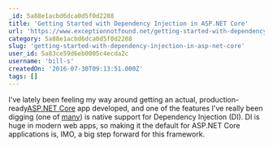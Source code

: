 ```yaml
---
_id: 5a88e1acbd6dca0d5f0d2288
title: 'Getting Started with Dependency Injection in ASP.NET Core'
url: 'https://www.exceptionnotfound.net/getting-started-with-dependency-injection-in-asp-net-core/'
category: 5a88e1acbd6dca0d5f0d2288
slug: 'getting-started-with-dependency-injection-in-asp-net-core'
user_id: 5a83ce59d6eb0005c4ecda2c
username: 'bill-s'
createdOn: '2016-07-30T09:13:51.000Z'
tags: []
---
```


I've lately been feeling my way around getting an actual, production-ready<a href="http://www.asp.net/core">ASP.NET Core</a> app developed, and one of the features I've really been digging (one of <a href="https://www.exceptionnotfound.net/tag/asp.net-core-1.0/">many</a>) is native support for Dependency Injection (DI). DI is huge in modern web apps, so making it the default for ASP.NET Core applications is, IMO, a big step forward for this framework.
